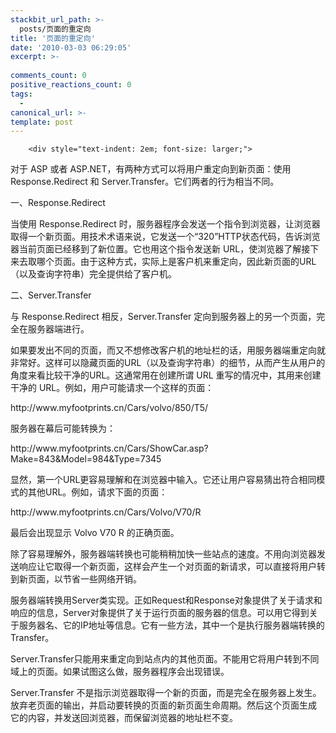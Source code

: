 ```yaml
---
stackbit_url_path: >-
  posts/页面的重定向
title: '页面的重定向'
date: '2010-03-03 06:29:05'
excerpt: >-
  
comments_count: 0
positive_reactions_count: 0
tags: 
  - 
canonical_url: >-
template: post
---
```


        <div style="text-indent: 2em; font-size: larger;">
<p>对于 ASP 或者 ASP.NET，有两种方式可以将用户重定向到新页面：使用 Response.Redirect 和 Server.Transfer。它们两者的行为相当不同。</p>
<p>一、Response.Redirect</p>
<p>当使用 Response.Redirect 时，服务器程序会发送一个指令到浏览器，让浏览器取得一个新页面。用技术术语来说，它发送一个“320”HTTP状态代码，告诉浏览器当前页面已经移到了新位置。它也用这个指令发送新 URL，使浏览器了解接下来去取哪个页面。由于这种方式，实际上是客户机来重定向，因此新页面的URL（以及查询字符串）完全提供给了客户机。</p>
<p>二、Server.Transfer</p>
<p>与 Response.Redirect 相反，Server.Transfer 定向到服务器上的另一个页面，完全在服务器端进行。</p>
<p>如果要发出不同的页面，而又不想修改客户机的地址栏的话，用服务器端重定向就非常好。这样可以隐藏页面的URL（以及查询字符串）的细节，从而产生从用户的角度来看比较干净的URL。这通常用在创建所谓 URL 重写的情况中，其用来创建干净的 URL。例如，用户可能请求一个这样的页面：</p>
<p>http://www.myfootprints.cn/Cars/volvo/850/T5/</p>
<p>服务器在幕后可能转换为：</p>
<p>http://www.myfootprints.cn/Cars/ShowCar.asp?Make=843&amp;Model=984&amp;Type=7345</p>
<p>显然，第一个URL更容易理解和在浏览器中输入。它还让用户容易猜出符合相同模式的其他URL。例如，请求下面的页面：</p>
<p>http://www.myfootprints.cn/Cars/Volvo/V70/R</p>
<p>最后会出现显示 Volvo V70 R 的正确页面。</p>
<p>除了容易理解外，服务器端转换也可能稍稍加快一些站点的速度。不用向浏览器发送响应让它取得一个新页面，这样会产生一个对页面的新请求，可以直接将用户转到新页面，以节省一些网络开销。</p>
<p>服务器端转换用Server类实现。正如Request和Response对象提供了关于请求和响应的信息，Server对象提供了关于运行页面的服务器的信息。可以用它得到关于服务器名、它的IP地址等信息。它有一些方法，其中一个是执行服务器端转换的Transfer。</p>
<p>Server.Transfer只能用来重定向到站点内的其他页面。不能用它将用户转到不同域上的页面。如果试图这么做，服务器程序会出现错误。</p>
<p>Server.Transfer 不是指示浏览器取得一个新的页面，而是完全在服务器上发生。放弃老页面的输出，并启动要转换的页面的新页面生命周期。然后这个页面生成 它的内容，并发送回浏览器，而保留浏览器的地址栏不变。</p>
</div>
      